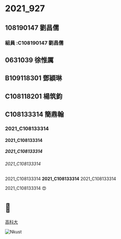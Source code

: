 # 2021_927

## 108190147 劉昌儒

### 組員 :C108190147 劉昌儒

## 0631039 徐惟厲

## B109118301 鄧穎琳

## C108118201 楊筑鈞

## C108133314 簡鼎翰


### 2021_C108133314

#### 2021_C108133314

##### 2021_C108133314

###### 2021_C108133314

2021_C108133314 **2021_C108133314** 2021_C108133314

2021_C108133314 😍 
# 🐛

[高科大](https://www.nkust.edu.tw/)

![Nkust](https://www.nkust.edu.tw/var/file/0/1000/img/513/182513897.png "NKUST")
